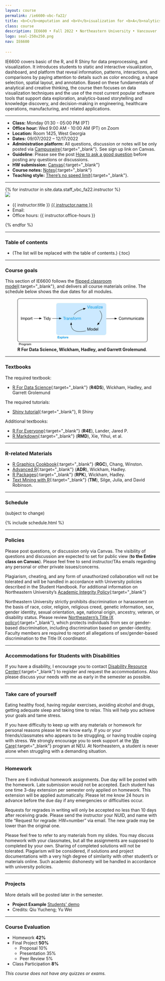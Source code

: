 ```yaml
---
layout: course
permalink: /ie6600-vbc-fa22/
title: <b>C</b>omputation and <b>V</b>isualization for <b>A</b>nalytics
class: course
description: IE6600 • Fall 2022 • Northeastern University • Vancouver
logo: seal-250x250.png
nav: IE6600

---
```


IE6600 covers basic of the R, and R Shiny for data preprocessing, and visualization. It introduces students to static and interactive visualization, dashboard, and platform that reveal information, patterns, interactions, and comparisons by paying attention to details such as color encoding, a shape selection, spatial layout, and annotation. Based on these fundamentals of analytical and creative thinking, the course then focuses on data visualization techniques and the use of the most current popular software tools that support data exploration, analytics-based storytelling and knowledge discovery, and decision-making in engineering, healthcare operations, manufacturing, and related applications.

***

- **Class:** Monday 01:30 - 05:00 PM (PT)
- **Office hour:** Wed 9:00 AM - 10:00 AM (PT) on Zoom
- **Location:**  Room 1425, West Georgia
- **Dates:** 09/07/2022 – 12/17/2022
- **Administration platform:** All questions, discussion or notes will be only posted via [Campuswire](https://campuswire.com/){:target="\_blank"}. See sign up link on Canvas.
- **Guideline**: Please see the post [How to ask a good question](https://stackoverflow.com/help/how-to-ask) before posting any questions or discussions.
- **HW submission:** [Canvas](https://canvas.northeastern.edu/){:target="\_blank"}
- **Course notes:** [Notes](https://zhenyuanlu.com/r-comput-viz-notes/){:target="\_blank"}
- **Teaching style:** [There’s no speed limit](https://sive.rs/kimo){:target="\_blank"}.


***

<!-- Staff  -->
<div class="instructors clearfix">
  {% for instructor in site.data.staff_vbc_fa22.instructor %}
  <div class="instructor-profile-two-col">
    <a href="{{ instructor.url }}" target="_blank"><img src="{{ instructor.image | prepend: '/assets/img/' | relative_url }}" /></a>
    <ul class="instructor-info">
      <li><span>{{ instructor.title }}</span> <a href="{{ instructor.url }}" target="_blank">{{ instructor.name }}</a></li>
      <li><span>Email:</span>
        <a href="mailto:{{ instructor.email | encode_email }}" target="_blank">
        <i class="far fa-envelope" aria-hidden="true"></i>
        </a></li>
        <li><span>Office hours:</span> {{ instructor.office-hours }}</li>
    </ul>
  </div>
  {% endfor %}
</div>

<!-- *** -->

<!-- Guest  -->
<!-- <div class="instructors clearfix">
  {% for instructor in site.data.staff_vbc_fa22.guest %}
  <div class="instructor-profile-two-col">
    <a href="{{ instructor.url }}" target="_blank"><img src="{{ instructor.image | prepend: '/assets/img/' | relative_url }}" /></a>
    <ul class="instructor-info">
      <li><span>{{ instructor.title }}</span> </li>
      <li><a href="{{ instructor.url }}" target="_blank">{{ instructor.name }}</a></li>
      <li><span>Title:</span> {{ instructor.title2 }}</li>
      <li><span>Expertise:</span> {{ instructor.expertise }}</li>
    </ul>
  </div>
  {% endfor %}
</div> -->


***

### Table of contents
* (The list will be replaced with the table of contents.)
{:toc}

***
### Course goals

This section of IE6600 follows the [flipped classroom model](https://en.wikipedia.org/wiki/Flipped_classroom){:target="\_blank"}, and delivers all course materials online. The schedule below shows the due dates for all modules.

<figure>
  <img src='/assets/img/ie6600/goal.png' alt='Course Goals' style="max-width:100%;">
<figcaption>
<strong> R For Data Science, Wickham, Hadley, and Garrett Grolemund</strong>.
</figcaption>
</figure>

***

### Textbooks

The required textbook:
- [R For Data Science](https://r4ds.had.co.nz/){:target="\_blank"} (**R4DS**), Wickham, Hadley, and Garrett Grolemund

The required tutorials:
- [Shiny tutorial](https://shiny.rstudio.com/tutorial/){:target="\_blank"}, R Shiny


Additional textbooks:
- [R For Everyone](https://onesearch.library.northeastern.edu/permalink/f/365rt0/NEU_ALMA51284955070001401){:target="\_blank"} (**R4E**), Lander, Jared P.
- [R Markdown](https://bookdown.org/yihui/rmarkdown/){:target="\_blank"} (**RMD**), Xie, Yihui, et al.

***

### R-related Materials

- [R Graphics Cookbook](https://r-graphics.org/){:target="\_blank"} (**RGC**), Chang, Winston.
- [Advanced R](http://adv-r.had.co.nz/){:target="\_blank"} (**ADR**), Wickham, Hadley.
- [R Packages](http://r-pkgs.had.co.nz/){:target="\_blank"}  (**RPK**), Wickham, Hadley.
- [Text Mining with R](https://www.tidytextmining.com/){:target="\_blank"} (**TM**), Silge, Julia, and David Robinson.

***

### Schedule


(subject to change)

{% include schedule.html %}

***

### Policies

Please post questions, or discussion only via Canvas. The visibility of questions and discussion are expected to set for public view (**to the Entire class on Canvas**). Please feel free to send instructor/TAs emails regarding any personal or other private issues/concerns.

Plagiarism, cheating, and any form of unauthorized collaboration will not be tolerated and will be handled in accordance with University policies described in the Student Handbook. For additional information on Northeastern University’s [Academic Integrity Policy](http://www.northeastern.edu/osccr/academic-integrity-policy/){:target="\_blank"}

Northeastern University strictly prohibits discrimination or harassment on the basis of race, color, religion, religious creed, genetic information, sex, gender identity, sexual orientation, age, national origin, ancestry, veteran, or disability status. Please review [Northeastern’s Title IX policy](https://www.northeastern.edu/ouec/){:target="\_blank"}, which protects individuals from sex or gender-based discrimination, including discrimination based on gender-identity. Faculty members are required to report all allegations of sex/gender-based discrimination to the Title IX coordinator.


***

### Accommodations for Students with Disabilities

If you have a disability, I encourage you to contact [Disability Resource Center](http://www.northeastern.edu/drc/about-the-drc/){:target="\_blank"} to register and request the accommodations. Also please discuss your needs with me as early in the semester as possible.

***

### Take care of yourself

Eating healthy food, having regular exercises, avoiding alcohol and drugs, getting adequate sleep and taking time to relax. This will help you achieve your goals and tame stress.

If you have difficulty to keep up with any materials or homework for personal reasons please let me know early. If you or your friends/classmates who appears to be struggling, or having trouble coping with stress. We strongly encourage you to seek support at the [We Care](https://studentlife.northeastern.edu/we-care/){:target="\_blank"} program at NEU. At Northeastern, a student is never alone when struggling with a demanding situation.

***

### Homework

There are 6 individual homework assignments. Due day will be posted with the homework. Late submission would not be accepted. Each student has one time 3-day extension per semester only applied on homework. This extension will be applied automatically. Please let me know 24 hours in advance before the due day if any emergencies or difficulties occur.

Requests for regrades in writing will only be accepted no less than 10 days after receiving grade. Please send the instructor your NUID, and name with title “Request for regrade: HW+number” via email. The new grade may be lower than the original one.

Please feel free to refer to any materials from my slides. You may discuss homework with your classmates, but all the assignments are supposed to completed by your own. Sharing of completed solutions will not be tolerated. Plagiarism will be considered, if solutions and project documentations with a very high degree of similarity with other student’s or materials online. Such academic dishonesty will be handled in accordance with university policies.

***
### Projects
More details will be posted later in the semester.
- <b>Project Example</b> <a href="https://yuchengqiu96.shinyapps.io/koifish/" target="_blank">Students' demo</a>
- Credits: Qiu Yucheng; Yu Wei
***

### Course Evaluation

- Homework **42%**
-	Final Project **50%**
    - Proposal	10%
    - Presentation	35%
    - Peer Review	5%
-	Class Participation	**8%**

*This course does not have any quizzes or exams.*
